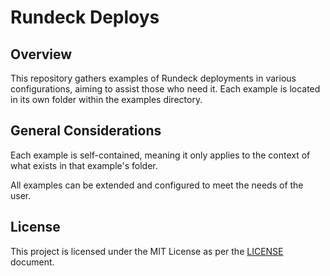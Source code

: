 # Rundeck Deploys

## Overview

This repository gathers examples of Rundeck deployments in various configurations, aiming to assist those who need it. Each example is located in its own folder within the examples directory.

## General Considerations

Each example is self-contained, meaning it only applies to the context of what exists in that example's folder.

All examples can be extended and configured to meet the needs of the user.

## License

This project is licensed under the MIT License as per the [LICENSE](LICENSE) document.